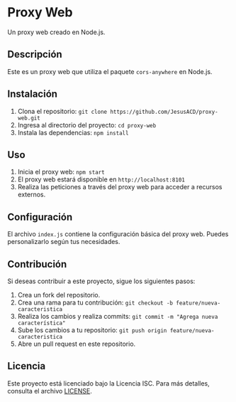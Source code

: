 # Proxy Web

Un proxy web creado en Node.js.

## Descripción

Este es un proxy web que utiliza el paquete `cors-anywhere` en Node.js.

## Instalación

1. Clona el repositorio: `git clone https://github.com/JesusACD/proxy-web.git`
2. Ingresa al directorio del proyecto: `cd proxy-web`
3. Instala las dependencias: `npm install`

## Uso

1. Inicia el proxy web: `npm start`
2. El proxy web estará disponible en `http://localhost:8101`
3. Realiza las peticiones a través del proxy web para acceder a recursos externos.

## Configuración

El archivo `index.js` contiene la configuración básica del proxy web. Puedes personalizarlo según tus necesidades.

## Contribución

Si deseas contribuir a este proyecto, sigue los siguientes pasos:

1. Crea un fork del repositorio.
2. Crea una rama para tu contribución: `git checkout -b feature/nueva-caracteristica`
3. Realiza los cambios y realiza commits: `git commit -m "Agrega nueva característica"`
4. Sube los cambios a tu repositorio: `git push origin feature/nueva-caracteristica`
5. Abre un pull request en este repositorio.

## Licencia

Este proyecto está licenciado bajo la Licencia ISC. Para más detalles, consulta el archivo [LICENSE](LICENSE).

